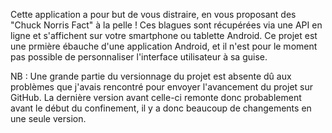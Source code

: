 Cette application a pour but de vous distraire, en vous proposant des "Chuck Norris Fact" à la pelle !
Ces blagues sont récupérées via une API en ligne  et s'affichent sur votre smartphone ou tablette Android.
Ce projet est une prmière ébauche  d'une application Android, et il n'est pour le moment pas possible de personnaliser l'interface utilisateur à sa guise.

NB : Une grande partie du versionnage du projet est absente dû aux problèmes que j'avais rencontré pour envoyer l'avancement du projet sur GitHub.
     La dernière version avant celle-ci remonte donc probablement avant le début du confinement, il y a donc beaucoup de changements en une seule version.